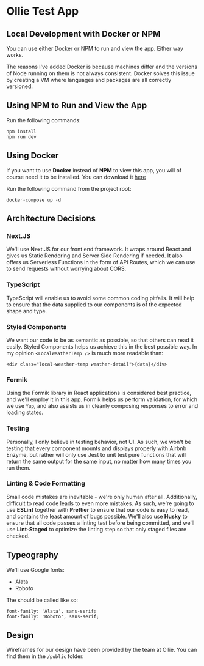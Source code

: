 # Ollie Test App

## Local Development with Docker or NPM

You can use either Docker or NPM to run and view the app. Either way works.

The reasons I've added Docker is because machines differ and the versions of Node running on them is not always consistent. Docker solves this issue by creating a VM where languages and packages are all correctly versioned.

## Using NPM to Run and View the App

Run the following commands:

    npm install
    npm run dev

## Using Docker

If you want to use **Docker** instead of **NPM** to view this app, you will of course need it to be installed. You can download it [here](https://www.docker.com/get-started)

Run the following command from the project root:

    docker-compose up -d

## Architecture Decisions

### Next.JS

We'll use Next.JS for our front end framework. It wraps around React and gives us Static Rendering and Server Side Rendering if needed. It also offers us Serverless Functions in the form of API Routes, which we can use to send requests without worrying about CORS.

### TypeScript

TypeScript will enable us to avoid some common coding pitfalls. It will help to ensure that the data supplied to our components is of the expected shape and type.

### Styled Components

We want our code to be as semantic as possible, so that others can read it easily. Styled Components helps us achieve this in the best possible way. In my opinion `<LocalWeatherTemp />` is much more readable than:

    <div class="local-weather-temp weather-detail">{data}</div>

### Formik

Using the Formik library in React applications is considered best practice, and we'll employ it in this app. Formik helps us perform validation, for which we use `Yup`, and also assists us in cleanly composing responses to error and loading states.

### Testing

Personally, I only believe in testing behavior, not UI. As such, we won't be testing that every component mounts and displays properly with Airbnb Enzyme, but rather will only use Jest to unit test pure functions that will return the same output for the same input, no matter how many times you run them.

### Linting & Code Formatting

Small code mistakes are inevitable - we're only human after all. Additionally, difficult to read code leads to even more mistakes. As such, we're going to use **ESLint** together with **Prettier** to ensure that our code is easy to read, and contains the least amount of bugs possible. We'll also use **Husky** to ensure that all code passes a linting test before being committed, and we'll use **Lint-Staged** to optimize the linting step so that only staged files are checked.

## Typeography

We'll use Google fonts:

-   Alata
-   Roboto

The should be called like so:

    font-family: 'Alata', sans-serif;
    font-family: 'Roboto', sans-serif;

## Design

Wireframes for our design have been provided by the team at Ollie. You can find them in the `/public` folder.
